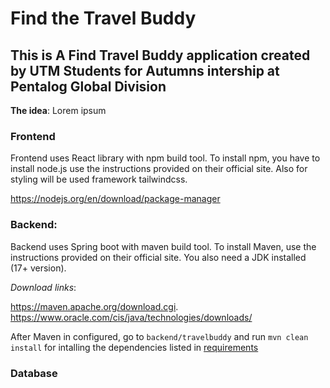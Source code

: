 # Find the Travel Buddy

## This is A Find Travel Buddy application created by UTM Students for Autumns intership at Pentalog Global Division

**The idea**: Lorem ipsum 

### Frontend
Frontend uses React library with npm build tool. To install npm, you have to install node.js use the instructions provided on their official site. Also for styling will be used framework tailwindcss.

https://nodejs.org/en/download/package-manager

### Backend:
Backend uses Spring boot with maven build tool. To install Maven, use the instructions provided on their official site. You also need a JDK installed (17+ version).

*Download links*: 

https://maven.apache.org/download.cgi.
https://www.oracle.com/cis/java/technologies/downloads/

After Maven in configured, go to `backend/travelbuddy` and run `mvn clean install` for intalling the dependencies listed in [requirements](/backend/travelbuddy/pom.xml)

### Database 


